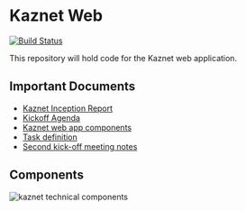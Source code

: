 # Kaznet Web

[![Build Status](http://cicd.onalabs.org/api/badges/onaio/kaznet-web/status.svg)](http://cicd.onalabs.org/onaio/kaznet-web)

This repository will hold code for the Kaznet web application.

## Important Documents ##

* [Kaznet Inception Report](https://docs.google.com/presentation/d/1RY6VlmZPX1SSzTPcVzQ33j14GC_vpdXlhJ_3ee69q0k/edit)
* [Kickoff Agenda](https://docs.google.com/document/d/1ySa70jBKCIL_HVupJrCIgjyOaeswAJMEf7KtxXLl2SE/edit#heading=h.g99rpzyt8zxp)
* [Kaznet web app components](https://docs.google.com/document/d/1vWTj6CusdpgwJ7qWOT5a72yj6iGW8dRM7P5KyNZJsFM/edit#heading=h.gygvf8p4j7p)
* [Task definition](https://docs.google.com/document/d/1rWBMlXkCTreDGMdFZhdS3m87rLG51G_jDHosjRlrH_c/edit#)
* [Second kick-off meeting notes](https://docs.google.com/document/d/15JaEyDMLrC-jndh6tYmYBQjDVJ0Pi_ky8wz8Ai1mWeQ/edit)

## Components ##

![kaznet technical components](https://user-images.githubusercontent.com/372073/39125751-c153f3cc-4708-11e8-8242-4595745adc3c.png)
